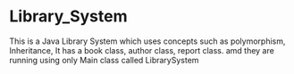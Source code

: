 # Library_System
This is a Java Library System which uses concepts such as polymorphism, Inheritance,
It has a book class, author class, report class. amd they are running using only Main class called LibrarySystem
